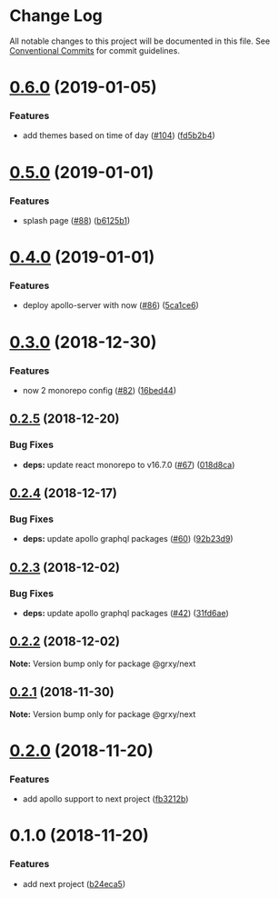 # Change Log

All notable changes to this project will be documented in this file.
See [Conventional Commits](https://conventionalcommits.org) for commit guidelines.

# [0.6.0](https://github.com/grxy/grxy/tree/master/projects/next/compare/@grxy/next@0.5.0...@grxy/next@0.6.0) (2019-01-05)

### Features

-   add themes based on time of day ([#104](https://github.com/grxy/grxy/tree/master/projects/next/issues/104)) ([fd5b2b4](https://github.com/grxy/grxy/tree/master/projects/next/commit/fd5b2b4))

# [0.5.0](https://github.com/grxy/grxy/tree/master/projects/next/compare/@grxy/next@0.4.0...@grxy/next@0.5.0) (2019-01-01)

### Features

-   splash page ([#88](https://github.com/grxy/grxy/tree/master/projects/next/issues/88)) ([b6125b1](https://github.com/grxy/grxy/tree/master/projects/next/commit/b6125b1))

# [0.4.0](https://github.com/grxy/grxy/tree/master/projects/next/compare/@grxy/next@0.3.0...@grxy/next@0.4.0) (2019-01-01)

### Features

-   deploy apollo-server with now ([#86](https://github.com/grxy/grxy/tree/master/projects/next/issues/86)) ([5ca1ce6](https://github.com/grxy/grxy/tree/master/projects/next/commit/5ca1ce6))

# [0.3.0](https://github.com/grxy/grxy/tree/master/projects/next/compare/@grxy/next@0.2.5...@grxy/next@0.3.0) (2018-12-30)

### Features

-   now 2 monorepo config ([#82](https://github.com/grxy/grxy/tree/master/projects/next/issues/82)) ([16bed44](https://github.com/grxy/grxy/tree/master/projects/next/commit/16bed44))

## [0.2.5](https://github.com/grxy/grxy/tree/master/projects/next/compare/@grxy/next@0.2.4...@grxy/next@0.2.5) (2018-12-20)

### Bug Fixes

-   **deps:** update react monorepo to v16.7.0 ([#67](https://github.com/grxy/grxy/tree/master/projects/next/issues/67)) ([018d8ca](https://github.com/grxy/grxy/tree/master/projects/next/commit/018d8ca))

## [0.2.4](https://github.com/grxy/grxy/tree/master/projects/next/compare/@grxy/next@0.2.3...@grxy/next@0.2.4) (2018-12-17)

### Bug Fixes

-   **deps:** update apollo graphql packages ([#60](https://github.com/grxy/grxy/tree/master/projects/next/issues/60)) ([92b23d9](https://github.com/grxy/grxy/tree/master/projects/next/commit/92b23d9))

## [0.2.3](https://github.com/grxy/grxy/tree/master/projects/next/compare/@grxy/next@0.2.2...@grxy/next@0.2.3) (2018-12-02)

### Bug Fixes

-   **deps:** update apollo graphql packages ([#42](https://github.com/grxy/grxy/tree/master/projects/next/issues/42)) ([31fd6ae](https://github.com/grxy/grxy/tree/master/projects/next/commit/31fd6ae))

## [0.2.2](https://github.com/grxy/grxy/tree/master/projects/next/compare/@grxy/next@0.2.1...@grxy/next@0.2.2) (2018-12-02)

**Note:** Version bump only for package @grxy/next

## [0.2.1](https://github.com/grxy/grxy/tree/master/projects/next/compare/@grxy/next@0.2.0...@grxy/next@0.2.1) (2018-11-30)

**Note:** Version bump only for package @grxy/next

# [0.2.0](https://github.com/grxy/grxy/tree/master/projects/next/compare/@grxy/next@0.1.0...@grxy/next@0.2.0) (2018-11-20)

### Features

-   add apollo support to next project ([fb3212b](https://github.com/grxy/grxy/tree/master/projects/next/commit/fb3212b))

# 0.1.0 (2018-11-20)

### Features

-   add next project ([b24eca5](https://github.com/grxy/grxy/tree/master/projects/next/commit/b24eca5))
